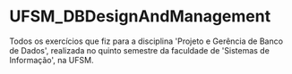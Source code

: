 # UFSM_DBDesignAndManagement
Todos os exercícios que fiz para a disciplina 'Projeto e Gerência de Banco de Dados', realizada no quinto semestre da faculdade de 'Sistemas de Informação', na UFSM.
